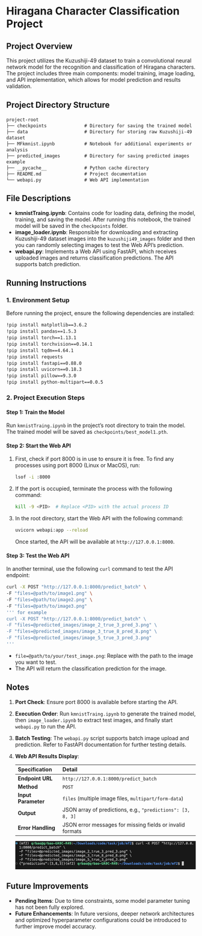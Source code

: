 # Hiragana Character Classification Project

## Project Overview
This project utilizes the Kuzushiji-49 dataset to train a convolutional neural network model for the recognition and classification of Hiragana characters. The project includes three main components: model training, image loading, and API implementation, which allows for model prediction and results validation.

## Project Directory Structure

```plaintext
project-root
├── checkpoints              # Directory for saving the trained model
├── data                     # Directory for storing raw Kuzushiji-49 dataset
├── MFkmnist.ipynb           # Notebook for additional experiments or analysis
├── predicted_images         # Directory for saving predicted images example
├── __pycache__              # Python cache directory
├── README.md                # Project documentation
└── webapi.py                # Web API implementation
```

## File Descriptions

- **kmnistTraing.ipynb**: Contains code for loading data, defining the model, training, and saving the model. After running this notebook, the trained model will be saved in the `checkpoints` folder.
- **image_loader.ipynb**: Responsible for downloading and extracting Kuzushiji-49 dataset images into the `kuzushiji49_images` folder and then you can randomly selecting images to test the Web API’s prediction.
- **webapi.py**: Implements a Web API using FastAPI, which receives uploaded images and returns classification predictions. The API supports batch prediction.

## Running Instructions

### 1. Environment Setup

Before running the project, ensure the following dependencies are installed:

```bash
!pip install matplotlib==3.6.2
!pip install pandas==1.5.3
!pip install torch==1.13.1
!pip install torchvision==0.14.1
!pip install tqdm==4.64.1
!pip install requests
!pip install fastapi==0.88.0
!pip install uvicorn==0.18.3
!pip install pillow==9.3.0
!pip install python-multipart==0.0.5
```

### 2. Project Execution Steps

#### Step 1: Train the Model
Run `kmnistTraing.ipynb` in the project’s root directory to train the model. The trained model will be saved as `checkpoints/best_model1.pth`.

#### Step 2: Start the Web API

1. First, check if port 8000 is in use to ensure it is free. To find any processes using port 8000 (Linux or MacOS), run:

   ```bash
   lsof -i :8000
   ```

2. If the port is occupied, terminate the process with the following command:

   ```bash
   kill -9 <PID>  # Replace <PID> with the actual process ID
   ```

3. In the root directory, start the Web API with the following command:

   ```bash
   uvicorn webapi:app --reload
   ```

   Once started, the API will be available at `http://127.0.0.1:8000`.

#### Step 3: Test the Web API

In another terminal, use the following `curl` command to test the API endpoint:

```bash
curl -X POST "http://127.0.0.1:8000/predict_batch" \
-F "files=@path/to/image1.png" \
-F "files=@path/to/image2.png" \
-F "files=@path/to/image3.png"
''' for example 
curl -X POST "http://127.0.0.1:8000/predict_batch" \
-F "files=@predicted_images/image_2_true_3_pred_3.png" \
-F "files=@predicted_images/image_3_true_8_pred_8.png" \
-F "files=@predicted_images/image_5_true_3_pred_3.png"
'''

```

- `file=@path/to/your/test_image.png`: Replace with the path to the image you want to test.
- The API will return the classification prediction for the image.

## Notes

1. **Port Check**: Ensure port 8000 is available before starting the API.
2. **Execution Order**: Run `kmnistTraing.ipynb` to generate the trained model, then `image_loader.ipynb` to extract test images, and finally start `webapi.py` to run the API.
3. **Batch Testing**: The `webapi.py` script supports batch image upload and prediction. Refer to FastAPI documentation for further testing details.
4. **Web API Results Display**:

   | Specification     | Detail                                          |
   |-------------------|-------------------------------------------------|
   | **Endpoint URL**  | `http://127.0.0.1:8000/predict_batch`           |
   | **Method**        | `POST`                                          |
   | **Input Parameter** | `files` (multiple image files, `multipart/form-data`) |
   | **Output**        | JSON array of predictions, e.g., `"predictions": [3, 8, 3]` |
   | **Error Handling** | JSON error messages for missing fields or invalid formats |


   ![Terminal Command Example](./data/result_example.png)

## Future Improvements

- **Pending Items**: Due to time constraints, some model parameter tuning has not been fully explored.
- **Future Enhancements**: In future versions, deeper network architectures and optimized hyperparameter configurations could be introduced to further improve model accuracy.